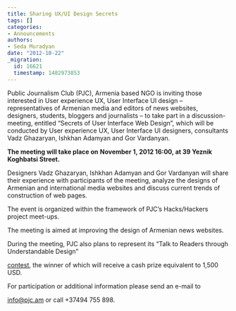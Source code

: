 ```yaml
---
title: Sharing UX/UI Design Secrets
tags: []
categories:
- Announcements
authors:
- Seda Muradyan
date: "2012-10-22"
_migration:
  id: 16621
  timestamp: 1482973853
---
```


Public Journalism Club (PJC), Armenia based NGO is inviting those interested in User experience UX, User Interface UI design – representatives of Armenian media and editors of news websites, designers, students, bloggers and journalists – to take part in a discussion-meeting, entitled “Secrets of User Interface Web Design”, which will be conducted by User experience UX, User Interface UI designers, consultants Vadz Ghazaryan, Ishkhan Adamyan and Gor Vardanyan.

**The meeting will take place on** **November** ******1****, 2012 16:00, at 39 Yeznik Koghbatsi Street.**

Designers Vadz Ghazaryan, Ishkhan Adamyan and Gor Vardanyan will share their experience with participants of the meeting, analyze the designs of Armenian and international media websites and discuss current trends of construction of web pages.

The event is organized within the framework of PJC’s Hacks/Hackers project meet-ups.

The meeting is aimed at improving the design of Armenian news websites.

During the meeting, PJC also plans to represent its “Talk to Readers through Understandable Design”

[contest][1], the winner of which will receive a cash prize equivalent to 1,500 USD.

For participation or additional information please send an e-mail to

<info@pjc.am> or call +37494 755 898.

 [1]: http://www.pjc.am/node/262